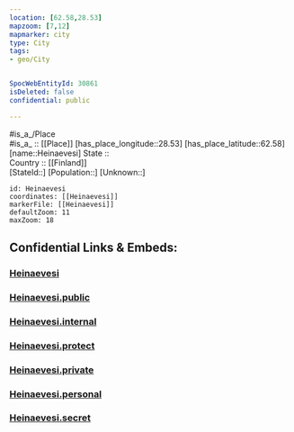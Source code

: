 ```yaml
---
location: [62.58,28.53] 
mapzoom: [7,12] 
mapmarker: city 
type: City
tags:
- geo/City


SpocWebEntityId: 30861
isDeleted: false
confidential: public

---
```

#is_a_/Place  
#is_a_ :: [[Place]] 
[has_place_longitude::28.53] 
[has_place_latitude::62.58] 
[name::Heinaevesi] 
State ::  
Country :: [[Finland]]  
[StateId::] 
[Population::] 
[Unknown::] 


```leaflet
id: Heinaevesi
coordinates: [[Heinaevesi]] 
markerFile: [[Heinaevesi]] 
defaultZoom: 11 
maxZoom: 18
```


## Confidential Links & Embeds: 

### [Heinaevesi](/_Standards/Earth/Continent/Europe/Europe~North/Finland/Provinces~Finland/Eastern_Finland/counties~Eastern_Finland/Savonia~South/City/Heinaevesi.md) 

### [Heinaevesi.public](/_public/Earth/Continent/Europe/Europe~North/Finland/Provinces~Finland/Eastern_Finland/counties~Eastern_Finland/Savonia~South/City/Heinaevesi.public.md) 

### [Heinaevesi.internal](/_internal/Earth/Continent/Europe/Europe~North/Finland/Provinces~Finland/Eastern_Finland/counties~Eastern_Finland/Savonia~South/City/Heinaevesi.internal.md) 

### [Heinaevesi.protect](/_protect/Earth/Continent/Europe/Europe~North/Finland/Provinces~Finland/Eastern_Finland/counties~Eastern_Finland/Savonia~South/City/Heinaevesi.protect.md) 

### [Heinaevesi.private](/_private/Earth/Continent/Europe/Europe~North/Finland/Provinces~Finland/Eastern_Finland/counties~Eastern_Finland/Savonia~South/City/Heinaevesi.private.md) 

### [Heinaevesi.personal](/_personal/Earth/Continent/Europe/Europe~North/Finland/Provinces~Finland/Eastern_Finland/counties~Eastern_Finland/Savonia~South/City/Heinaevesi.personal.md) 

### [Heinaevesi.secret](/_secret/Earth/Continent/Europe/Europe~North/Finland/Provinces~Finland/Eastern_Finland/counties~Eastern_Finland/Savonia~South/City/Heinaevesi.secret.md)

